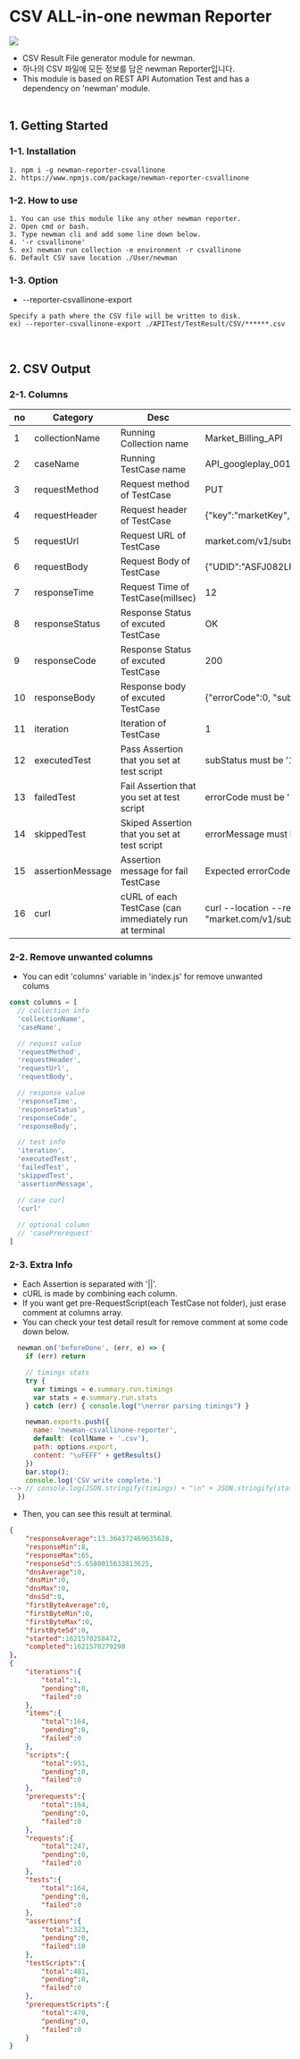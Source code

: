 # CSV ALL-in-one newman Reporter
<img src="https://blog.kakaocdn.net/dn/79CWs/btqFoP5voGA/joxJDVcORakigFAOhrLwCK/img.png">

* CSV Result File generator module for newman.
* 하나의 CSV 파일에 모든 정보를 담은 newman Reporter입니다.
* This module is based on REST API Automation Test and has a dependency on 'newman' module.
<br><br>

## 1. Getting Started
### 1-1. Installation
```
1. npm i -g newman-reporter-csvallinone
2. https://www.npmjs.com/package/newman-reporter-csvallinone
```
### 1-2. How to use
```
1. You can use this module like any other newman reporter.
2. Open cmd or bash.
3. Type newman cli and add some line down below.
4. '-r csvallinone'
5. ex) newman run collection -e environment -r csvallinone
6. Default CSV save location ./User/newman
```
### 1-3. Option
* --reporter-csvallinone-export
```
Specify a path where the CSV file will be written to disk.
ex) --reporter-csvallinone-export ./APITest/TestResult/CSV/******.csv
```
<br>

## 2. CSV Output
### 2-1. Columns
| no | Category           | Desc                                                    | example                                                     |
|----|--------------------|---------------------------------------------------------|-------------------------------------------------------------|
| 1  | collectionName     | Running Collection name                                 | Market_Billing_API                                          |
| 2  | caseName           | Running TestCase name                                   | API_googleplay_001                                          |
| 3  | requestMethod      | Request method of TestCase                              | PUT                                                         |
| 4  | requestHeader      | Request header of TestCase                              | {"key":"marketKey","value":"sf92mtkfnalsk28jsdw"}           |
| 5  | requestUrl         | Request URL of TestCase                                 | market.com/v1/subscribe                                     |
| 6  | requestBody        | Request Body of TestCase                                | {"UDID":"ASFJ082LFN29F8SDFMW0FKDF"}                         |
| 7  | responseTime       | Request Time of TestCase(millsec)                       | 12                                                          |
| 8  | responseStatus     | Response Status of excuted TestCase                     | OK                                                          |
| 9  | responseCode       | Response Status of excuted TestCase                     | 200                                                         |
| 10 | responseBody       | Response body of excuted TestCase                       | {"errorCode":0, "subStatus":1}                              |
| 11 | iteration          | Iteration of TestCase                                   | 1                                                           |
| 12 | executedTest       | Pass Assertion that you set at test script              | subStatus must be '1'                                       |
| 13 | failedTest         | Fail Assertion that you set at test script              | errorCode must be '1'                                       |
| 14 | skippedTest        | Skiped Assertion that you set at test script            | errorMessage must be 'Ok'                                   |
| 15 | assertionMessage   | Assertion message for fail TestCase                     | Expected errorCode '1' but got '0'                          |
| 16 | curl               | cURL of each TestCase (can immediately run at terminal  | curl --location --request PUT "market.com/v1/subscribe"...  |
### 2-2. Remove unwanted columns
* You can edit 'columns' variable in 'index.js' for remove unwanted colums
```js
const columns = [
  // collection info
  'collectionName',
  'caseName',

  // request value
  'requestMethod',
  'requestHeader',
  'requestUrl',
  'requestBody',

  // response value
  'responseTime',
  'responseStatus',
  'responseCode',
  'responseBody',

  // test info
  'iteration',
  'executedTest',
  'failedTest',
  'skippedTest',
  'assertionMessage',

  // case curl
  'curl'
  
  // optional column
  // 'casePrerequest'
]
```
### 2-3. Extra Info
* Each Assertion is separated with '||'.
* cURL is made by combining each column.
* If you want get pre-RequestScript(each TestCase not folder), just erase comment at columns array.
* You can check your test detail result for remove comment at some code down below.
```js
  newman.on('beforeDone', (err, e) => {
    if (err) return

    // timings stats
    try {
      var timings = e.summary.run.timings
      var stats = e.summary.run.stats
    } catch (err) { console.log("\nerror parsing timings") }

    newman.exports.push({
      name: 'newman-csvallinone-reporter',
      default: (collName + '.csv'),
      path: options.export,
      content: "\uFEFF" + getResults()
    })
    bar.stop();
    console.log('CSV write complete.')
--> // console.log(JSON.stringify(timings) + "\n" + JSON.stringify(stats))
  })
```
* Then, you can see this result at terminal.
```json
{
	"responseAverage":13.364372469635628,
	"responseMin":8,
	"responseMax":65,
	"responseSd":5.6580015633813625,
	"dnsAverage":0,
	"dnsMin":0,
	"dnsMax":0,
	"dnsSd":0,
	"firstByteAverage":0,
	"firstByteMin":0,
	"firstByteMax":0,
	"firstByteSd":0,
	"started":1621570258472,
	"completed":1621570279290
},
{
	"iterations":{
		"total":1,
		"pending":0,
		"failed":0
	},
	"items":{
		"total":164,
		"pending":0,
		"failed":0
	},
	"scripts":{
		"total":951,
		"pending":0,
		"failed":0
	},
	"prerequests":{
		"total":164,
		"pending":0,
		"failed":0
	},
	"requests":{
		"total":247,
		"pending":0,
		"failed":0
	},
	"tests":{
		"total":164,
		"pending":0,
		"failed":0
	},
	"assertions":{
		"total":323,
		"pending":0,
		"failed":10
	},
	"testScripts":{
		"total":481,
		"pending":0,
		"failed":0
	},
	"prerequestScripts":{
		"total":470,
		"pending":0,
		"failed":0
	}
}
```
